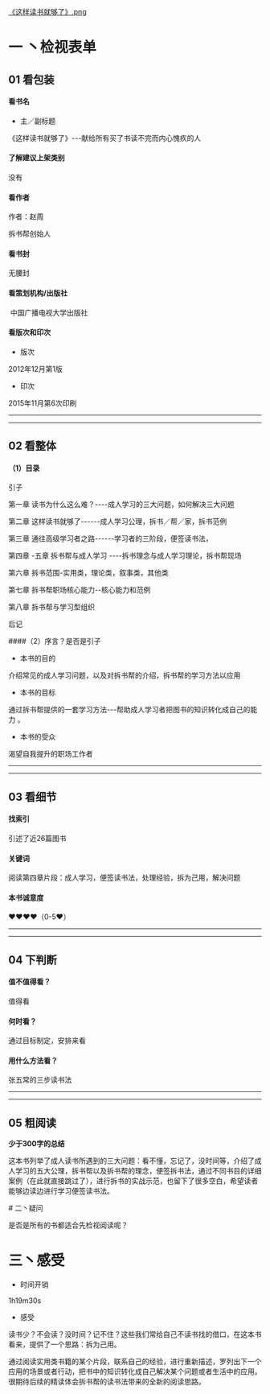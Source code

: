 [《这样读书就够了》.png](http://upload-images.jianshu.io/upload_images/669817-6e6015f70377db58.png?imageMogr2/auto-orient/strip%7CimageView2/2/w/1240)
# 一 丶检视表单

## 01 看包装

#### 看书名



- 主／副标题

﻿《这样读书就够了》---献给所有买了书读不完而内心愧疚的人



####   了解建议上架类别

﻿没有

####  看作者

作者：﻿赵周

拆书帮创始人



#### 看书封

无腰封

#### 看策划机构/出版社

﻿ 中国广播电视大学出版社

#### 看版次和印次

- 版次

﻿2012年12月第1版



- 印次

﻿2015年11月第6次印刷

***

***

## 02 看整体



#### （1）目录

﻿引子

第一章  读书为什么这么难？----成人学习的三大问题，如何解决三大问题

第二章  这样读书就够了------成人学习公理，拆书／帮／家，拆书范例

第三章  通往高级学习者之路------学习者的三阶段，便签读书法，

第四章 -五章 拆书帮与成人学习 ----拆书理念与成人学习理论，拆书帮现场

第六章 拆书范围-实用类，理论类，叙事类，其他类

第七章 拆书帮职场核心能力--核心能力和范例

第八章 拆书帮与学习型组织

后记

####（2）序言﻿？是否是引子

- 本书的目的

﻿介绍常见的成人学习问题，以及对拆书帮的介绍，拆书帮的学习方法以应用



- 本书的目标

﻿通过拆书帮提供的一套学习方法---帮助成人学习者把图书的知识转化成自己的能力 。



- 本书的受众

渴望自我提升的﻿职场工作者



***

***

## 03 看细节



#### 找索引

﻿引述了近26篇图书



####  关键词

阅读第四章片段：成人学习，便签读书法，处理经验，拆为己用，解决问题



#### 本书诚意度

❤️❤️❤️❤️（0-5❤️）

***

***

## 04 下判断



#### 值不值得看？

﻿值得看

#### 何时看？

﻿通过目标制定，安排来看



#### 用什么方法看？

﻿张五常的三步读书法



***

***

## 05 粗阅读

**少于300字的总结**

这本书列举了成人读书所遇到的三大问题：看不懂，忘记了，没时间等，介绍了成人学习的五大公理，拆书帮以及拆书帮的理念，便签拆书法，通过不同书目的详细案例（在此就直接跳过了），进行拆书的实战示范，也留下了很多空白，希望读者能够边读边进行学习便签读书法。



﻿#  二丶疑问

是否是所有的书都适合先检视阅读呢？


# 三丶感受

- 时间开销

1h19m30s

- 感受

读书少？不会读？没时间？记不住？这些我们常给自己不读书找的借口，在这本书看来，提供了一个思路：拆为己用。

通过阅读实用类书籍的某个片段，联系自己的经验，进行重新描述，罗列出下一个应用的场景或者行动，把书中的知识转化成自己解决某个问题或者生活中的应用。很期待后续的精读体会拆书帮的读书法带来的全新的阅读思路。